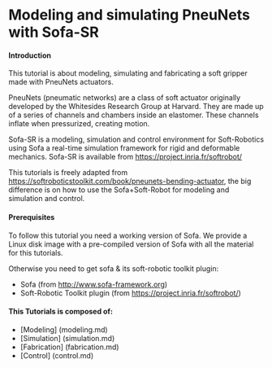 Modeling and simulating PneuNets with Sofa-SR
=======================


#### Introduction
This tutorial is about modeling, simulating and fabricating a soft gripper made with PneuNets actuators. 

PneuNets (pneumatic networks) are a class of soft actuator originally developed by the Whitesides Research Group at Harvard. They are made up of a series of channels and chambers inside an elastomer. These channels inflate when pressurized, creating 
motion.

Sofa-SR is a modeling, simulation and control environment for Soft-Robotics using Sofa a real-time simulation framework for rigid and deformable mechanics. Sofa-SR is available from https://project.inria.fr/softrobot/

This tutorials is freely adapted from  https://softroboticstoolkit.com/book/pneunets-bending-actuator, the big difference is on how to use the Sofa+Soft-Robot for modeling and simulation and control. 


#### Prerequisites
To follow this tutorial you need a working version of Sofa. We provide a Linux disk image with a pre-compiled version of Sofa with all the material for this tutorials. 

Otherwise you need to get sofa & its soft-robotic toolkit plugin:
- Sofa (from http://www.sofa-framework.org)
- Soft-Robotic Toolkit plugin (from https://project.inria.fr/softrobot/)

#### This Tutorials is composed of: 
- [Modeling] (modeling.md)
- [Simulation] (simulation.md)
- [Fabrication] (fabrication.md)
- [Control] (control.md)
